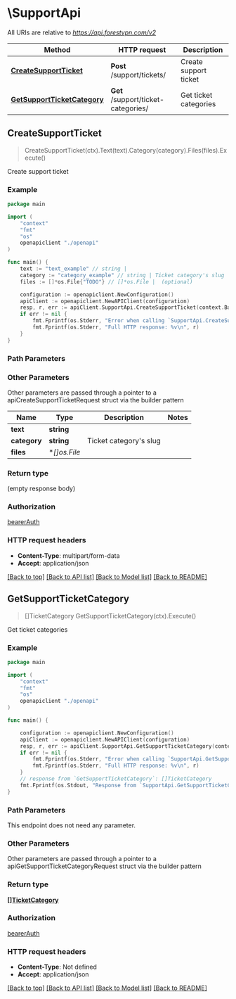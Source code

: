# \SupportApi

All URIs are relative to *https://api.forestvpn.com/v2*

Method | HTTP request | Description
------------- | ------------- | -------------
[**CreateSupportTicket**](SupportApi.md#CreateSupportTicket) | **Post** /support/tickets/ | Create support ticket
[**GetSupportTicketCategory**](SupportApi.md#GetSupportTicketCategory) | **Get** /support/ticket-categories/ | Get ticket categories



## CreateSupportTicket

> CreateSupportTicket(ctx).Text(text).Category(category).Files(files).Execute()

Create support ticket

### Example

```go
package main

import (
    "context"
    "fmt"
    "os"
    openapiclient "./openapi"
)

func main() {
    text := "text_example" // string | 
    category := "category_example" // string | Ticket category's slug
    files := []*os.File{"TODO"} // []*os.File |  (optional)

    configuration := openapiclient.NewConfiguration()
    apiClient := openapiclient.NewAPIClient(configuration)
    resp, r, err := apiClient.SupportApi.CreateSupportTicket(context.Background()).Text(text).Category(category).Files(files).Execute()
    if err != nil {
        fmt.Fprintf(os.Stderr, "Error when calling `SupportApi.CreateSupportTicket``: %v\n", err)
        fmt.Fprintf(os.Stderr, "Full HTTP response: %v\n", r)
    }
}
```

### Path Parameters



### Other Parameters

Other parameters are passed through a pointer to a apiCreateSupportTicketRequest struct via the builder pattern


Name | Type | Description  | Notes
------------- | ------------- | ------------- | -------------
 **text** | **string** |  | 
 **category** | **string** | Ticket category&#39;s slug | 
 **files** | **[]*os.File** |  | 

### Return type

 (empty response body)

### Authorization

[bearerAuth](../README.md#bearerAuth)

### HTTP request headers

- **Content-Type**: multipart/form-data
- **Accept**: application/json

[[Back to top]](#) [[Back to API list]](../README.md#documentation-for-api-endpoints)
[[Back to Model list]](../README.md#documentation-for-models)
[[Back to README]](../README.md)


## GetSupportTicketCategory

> []TicketCategory GetSupportTicketCategory(ctx).Execute()

Get ticket categories

### Example

```go
package main

import (
    "context"
    "fmt"
    "os"
    openapiclient "./openapi"
)

func main() {

    configuration := openapiclient.NewConfiguration()
    apiClient := openapiclient.NewAPIClient(configuration)
    resp, r, err := apiClient.SupportApi.GetSupportTicketCategory(context.Background()).Execute()
    if err != nil {
        fmt.Fprintf(os.Stderr, "Error when calling `SupportApi.GetSupportTicketCategory``: %v\n", err)
        fmt.Fprintf(os.Stderr, "Full HTTP response: %v\n", r)
    }
    // response from `GetSupportTicketCategory`: []TicketCategory
    fmt.Fprintf(os.Stdout, "Response from `SupportApi.GetSupportTicketCategory`: %v\n", resp)
}
```

### Path Parameters

This endpoint does not need any parameter.

### Other Parameters

Other parameters are passed through a pointer to a apiGetSupportTicketCategoryRequest struct via the builder pattern


### Return type

[**[]TicketCategory**](TicketCategory.md)

### Authorization

[bearerAuth](../README.md#bearerAuth)

### HTTP request headers

- **Content-Type**: Not defined
- **Accept**: application/json

[[Back to top]](#) [[Back to API list]](../README.md#documentation-for-api-endpoints)
[[Back to Model list]](../README.md#documentation-for-models)
[[Back to README]](../README.md)


